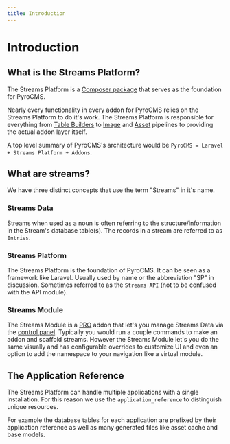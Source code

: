 ```yaml
---
title: Introduction
---
```


# Introduction

<div class="documentation__toc"></div>

## What is the Streams Platform?

The Streams Platform is a [Composer package](https://packagist.org/packages/anomaly/streams-platform) that serves as the foundation for PyroCMS. 

Nearly every functionality in every addon for PyroCMS relies on the Streams Platform to do it's work. The Streams Platform is responsible for everything from [Table Builders](../ui/tables) to [Image](../core-principles/image) and [Asset](../core-principles/asset) pipelines to providing the actual addon layer itself. 

A top level summary of PyroCMS's architecture would be `PyroCMS = Laravel + Streams Platform + Addons`.

## What are streams?

We have three distinct concepts that use the term "Streams" in it's name.

### Streams Data

Streams when used as a noun is often referring to the structure/information in the Stream's database table(s). The records in a stream are referred to as `Entries`. 

### Streams Platform

The Streams Platform is the foundation of PyroCMS. It can be seen as a framework like Laravel. Usually used by name or the abbreviation "SP" in discussion. Sometimes referred to as the `Streams API` (not to be confused with the API module).

### Streams Module

The Streams Module is a [PRO](https://pyrocms.com/pro) addon that let's you manage Streams Data via the [control panel](/documentation/pyrocms/latest/getting-started/control-panel). Typically you would run a couple commands to make an addon and scaffold streams. However the Streams Module let's you do the same visually and has configurable overrides to customize UI and even an option to add the namespace to your navigation like a virtual module. 


## The Application Reference

The Streams Platform can handle multiple applications with a single installation. For this reason we use the `application_reference` to distinguish unique resources. 

For example the database tables for each application are prefixed by their application reference as well as many generated files like asset cache and base models. 
